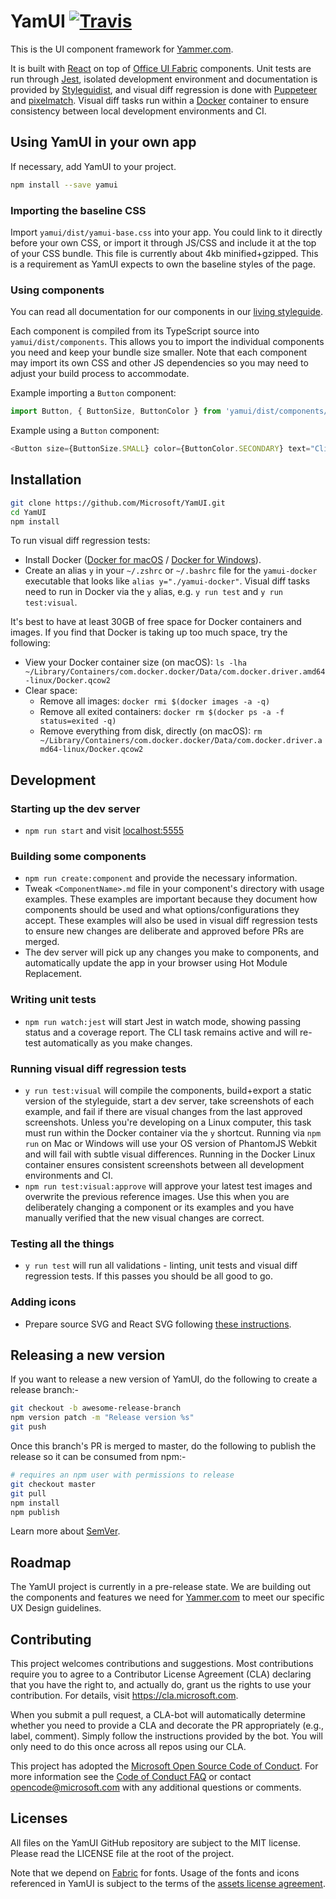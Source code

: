 # YamUI [![Travis](https://img.shields.io/travis/Microsoft/YamUI.svg)](https://travis-ci.org/Microsoft/YamUI)

This is the UI component framework for [Yammer.com](https://www.yammer.com/).

It is built with [React](https://reactjs.org/) on top of [Office UI Fabric](https://dev.office.com/fabric#/components/) components. Unit tests are run through [Jest](https://facebook.github.io/jest/), isolated development environment and documentation is provided by [Styleguidist](https://react-styleguidist.js.org/), and visual diff regression is done with [Puppeteer](https://github.com/GoogleChrome/puppeteer) and [pixelmatch](https://github.com/mapbox/pixelmatch). Visual diff tasks run within a [Docker](https://www.docker.com/) container to ensure consistency between local development environments and CI.

## Using YamUI in your own app

If necessary, add YamUI to your project.

```sh
npm install --save yamui
```

### Importing the baseline CSS

Import `yamui/dist/yamui-base.css` into your app. You could link to it directly before your own CSS, or import it through JS/CSS and include it at the top of your CSS bundle. This file is currently about 4kb minified+gzipped. This is a requirement as YamUI expects to own the baseline styles of the page.

### Using components

You can read all documentation for our components in our [living styleguide](https://microsoft.github.io/YamUI/).

Each component is compiled from its TypeScript source into `yamui/dist/components`. This allows you to import the individual components you need and keep your bundle size smaller. Note that each component may import its own CSS and other JS dependencies so you may need to adjust your build process to accommodate.

Example importing a `Button` component:

```js
import Button, { ButtonSize, ButtonColor } from 'yamui/dist/components/Button';
```

Example using a `Button` component:

```js
<Button size={ButtonSize.SMALL} color={ButtonColor.SECONDARY} text="Click me!" />
```

## Installation

```sh
git clone https://github.com/Microsoft/YamUI.git
cd YamUI
npm install
```

To run visual diff regression tests:

* Install Docker ([Docker for macOS](https://docs.docker.com/docker-for-mac/install/) / [Docker for Windows](https://docs.docker.com/docker-for-windows/install/)).
* Create an alias `y` in your `~/.zshrc` or `~/.bashrc` file for the `yamui-docker` executable that looks like `alias y="./yamui-docker"`. Visual diff tasks need to run in Docker via the `y` alias, e.g. `y run test` and `y run test:visual`.

It's best to have at least 30GB of free space for Docker containers and images. If you find that Docker is taking up too much space, try the following:

* View your Docker container size (on macOS): `ls -lha ~/Library/Containers/com.docker.docker/Data/com.docker.driver.amd64-linux/Docker.qcow2`
* Clear space:
  * Remove all images: `docker rmi $(docker images -a -q)`
  * Remove all exited containers: `docker rm $(docker ps -a -f status=exited -q)`
  * Remove everything from disk, directly (on macOS): `rm ~/Library/Containers/com.docker.docker/Data/com.docker.driver.amd64-linux/Docker.qcow2`

## Development

### Starting up the dev server

* `npm run start` and visit [localhost:5555](http://localhost:5555/)

### Building some components

* `npm run create:component` and provide the necessary information.
* Tweak `<ComponentName>.md` file in your component's directory with usage examples. These examples are important because they document how components should be used and what options/configurations they accept. These examples will also be used in visual diff regression tests to ensure new changes are deliberate and approved before PRs are merged.
* The dev server will pick up any changes you make to components, and automatically update the app in your browser using Hot Module Replacement.

### Writing unit tests

* `npm run watch:jest` will start Jest in watch mode, showing passing status and a coverage report. The CLI task remains active and will re-test automatically as you make changes.

### Running visual diff regression tests

* `y run test:visual` will compile the components, build+export a static version of the styleguide, start a dev server, take screenshots of each example, and fail if there are visual changes from the last approved screenshots. Unless you're developing on a Linux computer, this task must run within the Docker container via the `y` shortcut. Running via `npm run` on Mac or Windows will use your OS version of PhantomJS Webkit and will fail with subtle visual differences. Running in the Docker Linux container ensures consistent screenshots between all development environments and CI.
* `npm run test:visual:approve` will approve your latest test images and overwrite the previous reference images. Use this when you are deliberately changing a component or its examples and you have manually verified that the new visual changes are correct.

### Testing all the things

* `y run test` will run all validations - linting, unit tests and visual diff regression tests. If this passes you should be all good to go.

### Adding icons

* Prepare source SVG and React SVG following [these instructions](https://github.com/Microsoft/YamUI/tree/master/assets/Icons).

## Releasing a new version

If you want to release a new version of YamUI, do the following to create a release branch:-

```sh
git checkout -b awesome-release-branch
npm version patch -m "Release version %s"
git push
```

Once this branch's PR is merged to master, do the following to publish the release so it can be consumed from npm:-

```sh
# requires an npm user with permissions to release
git checkout master
git pull
npm install
npm publish
```

Learn more about [SemVer](https://semver.org).

## Roadmap

The YamUI project is currently in a pre-release state. We are building out the components and features we need for [Yammer.com](https://www.yammer.com/) to meet our specific UX Design guidelines.

## Contributing

This project welcomes contributions and suggestions.  Most contributions require you to agree to a Contributor License Agreement (CLA) declaring that you have the right to, and actually do, grant us the rights to use your contribution. For details, visit <https://cla.microsoft.com>.

When you submit a pull request, a CLA-bot will automatically determine whether you need to provide a CLA and decorate the PR appropriately (e.g., label, comment). Simply follow the instructions provided by the bot. You will only need to do this once across all repos using our CLA.

This project has adopted the [Microsoft Open Source Code of Conduct](https://opensource.microsoft.com/codeofconduct/). For more information see the [Code of Conduct FAQ](https://opensource.microsoft.com/codeofconduct/faq/) or contact [opencode@microsoft.com](mailto:opencode@microsoft.com) with any additional questions or comments.

## Licenses

All files on the YamUI GitHub repository are subject to the MIT license. Please read the LICENSE file at the root of the project.

Note that we depend on [Fabric](https://github.com/OfficeDev/office-ui-fabric-react/tree/master/packages/office-ui-fabric-react) for fonts. Usage of the fonts and icons referenced in YamUI is subject to the terms of the [assets license agreement](https://static2.sharepointonline.com/files/fabric/assets/license.txt).
